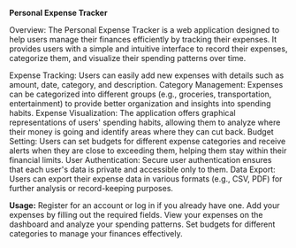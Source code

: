 **Personal Expense Tracker**

Overview:
The Personal Expense Tracker is a web application designed to help users manage their finances efficiently by tracking their expenses. It provides users with a simple and intuitive interface to record their expenses, categorize them, and visualize their spending patterns over time.


Expense Tracking: Users can easily add new expenses with details such as amount, date, category, and description.
Category Management: Expenses can be categorized into different groups (e.g., groceries, transportation, entertainment) to provide better organization and insights into spending habits.
Expense Visualization: The application offers graphical representations of users' spending habits, allowing them to analyze where their money is going and identify areas where they can cut back.
Budget Setting: Users can set budgets for different expense categories and receive alerts when they are close to exceeding them, helping them stay within their financial limits.
User Authentication: Secure user authentication ensures that each user's data is private and accessible only to them.
Data Export: Users can export their expense data in various formats (e.g., CSV, PDF) for further analysis or record-keeping purposes.


**Usage:**
Register for an account or log in if you already have one.
Add your expenses by filling out the required fields.
View your expenses on the dashboard and analyze your spending patterns.
Set budgets for different categories to manage your finances effectively.
